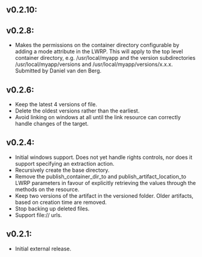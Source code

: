 ## v0.2.10:

## v0.2.8:

* Makes the permissions on the container directory configurable by adding a mode attribute in the
  LWRP. This will apply to the top level container directory, e.g. /usr/local/myapp and the version
  subdirectories /usr/local/myapp/versions and /usr/local/myapp/versions/x.x.x.
  Submitted by Daniel van den Berg.

## v0.2.6:

* Keep the latest 4 versions of file.
* Delete the oldest versions rather than the earliest.
* Avoid linking on windows at all until the link resource can correctly handle changes of the target.

## v0.2.4:

* Initial windows support. Does not yet handle rights controls, nor does it support specifying an
  extraction action.
* Recursively create the base directory.
* Remove the publish_container_dir_to and publish_artifact_location_to LWRP parameters in favour of explicitly
  retrieving the values through the methods on the resource.
* Keep two versions of the artifact in the versioned folder. Older artifacts, based on creation time are removed.
* Stop backing up deleted files.
* Support file:// urls.

## v0.2.1:

* Initial external release.
